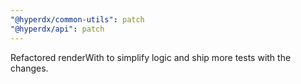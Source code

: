 ```yaml
---
"@hyperdx/common-utils": patch
"@hyperdx/api": patch
---
```


Refactored renderWith to simplify logic and ship more tests with the changes.

